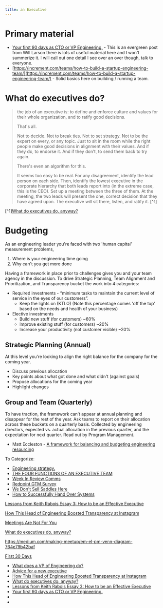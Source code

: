 ```yaml
---
title: an Executive
---
```


# Primary material

- [Your first 90 days as CTO or VP Engineering.](https://lethain.com/first-ninety-days-cto-vpe/) - This is an evergreen post from Will Larson there is lots of useful material here and I won't summerize it. I will call out one detail I see over an over though, talk to everyone. 
- [https://increment.com/teams/how-to-build-a-startup-engineering-team/](https://increment.com/teams/how-to-build-a-startup-engineering-team/) - Solid basics here on building / running a team.


# What do executives do?

> the job of an executive is: to define and enforce culture and values for their whole organization, and to ratify good decisions.
>
> That's all.
>
> Not to decide. Not to break ties. Not to set strategy. Not to be the expert on every, or any topic. Just to sit in the room while the right people make good decisions in alignment with their values. And if they do, to endorse it. And if they don't, to send them back to try again.
>
> There's even an algorithm for this.
>
> It seems too easy to be real. For any disagreement, identify the lead person on each side. Then, identify the lowest executive in the corporate hierarchy that both leads report into (in the extreme case, this is the CEO). Set up a meeting between the three of them. At the meeting, the two leads will present the one, correct decision that they have agreed upon. The executive will sit there, listen, and ratify it. [^1]

[^1][What do executives do, anyway?](https://apenwarr.ca/log/20190926)

# Budgeting 

As an engineering leader you're faced with two 'human capital' measurement problems,
 1. Where is your engineering time going
 2. Why can't you get more done

Having a framework in place prior to challenges gives you and your team agency in the discussion. To drive Strategic Planning, Team Alignment and Prioritization, and Transparency bucket the work into 4 categories:
- Required investments - “minimum tasks to maintain the current level of service in the eyes of our customers”. 
    - Keep the lights on (KTLO) (Note this percentage comes 'off the top' based on the needs and health of your business)
- Elective investments
    - Build new stuff (for customers) ~60% 
    - Improve existing stuff (for customers) ~20%
    - Increase your productivity (not customer visible) ~20%

## Strategic Planning (Annual)

At this level you're looking to align the right balance for the company for the coming year. 
- Discuss previous allocation
- Key points about what got done and what didn't (against goals)
- Propose allocations for the coming year
- Highlight changes

## Group and Team (Quarterly)

To have traction, the framework can’t appear at annual planning and disappear for the rest of the year. Ask teams to report on their allocation across these buckets on a quarterly basis. Collected by engineering directors, expected vs. actual allocation in the previous quarter, and the expectation for next quarter. Read out by Program Management.

- Matt Eccleston - [A framework for balancing and budgeting engineering resourcing](https://medium.com/engineering-operations/a-framework-for-balancing-and-budgeting-engineering-resourcing-d0cce0e6911c)



To Categorize:
- [Engineering strategy.](https://lethain.com/engineering-strategy/)
- [THE FOUR FUNCTIONS OF AN EXECUTIVE TEAM](https://www.palomamedina.com/blog/execteamfunctions)
- [Week In Review Comms](https://larahogan.me/blog/week-in-review/)
- [Redpoint GTM Survey](https://docs.google.com/presentation/d/e/2PACX-1vTUqJyPtn3dQKP8YlmCwiSXgKNyCAe2qfAfkfh2R68rXCC_lhLlzhtJPQQjOCUP-fvPqAozCx1IoUTs/pub?delayms=3000&loop=false&start=false&slide=id.p)
- [We Don't Sell Saddles Here](https://medium.com/@stewart/we-dont-sell-saddles-here-4c59524d650d)
- [How to Successfully Hand Over Systems](https://developers.soundcloud.com/blog/how-to-successfully-hand-over-systems)

[Lessons from Keith Rabois Essay 3: How to be an Effective Executive](http://delian.io/lessons-3)

[How This Head of Engineering Boosted Transparency at Instagram](https://review.firstround.com/how-this-head-of-engineering-boosted-transparency-at-instagram)

[Meetings Are Not For You](https://randsinrepose.com/archives/meetings-are-not-for-you/)

[What do executives do, anyway?](https://apenwarr.ca/log/20190926)


https://medium.com/making-meetup/em-el-pm-venn-diagram-764e79b42baf

[First 30 Days](http://larahogan.github.io/blog/first-30-days-new-role/)

- [What does a VP of Engineering do?](https://medium.com/@dandemeyere/what-does-a-vp-of-engineering-do-75da2086f74d)
- [Advice for a new executive](https://larahogan.me/blog/advice-for-new-executive/)
- [How This Head of Engineering Boosted Transparency at Instagram](https://review.firstround.com/how-this-head-of-engineering-boosted-transparency-at-instagram)
- [What do executives do, anyway?](https://apenwarr.ca/log/20190926)
- [Lessons from Keith Rabois Essay 3: How to be an Effective Executive](https://delian.io/lessons-3)
- [Your first 90 days as CTO or VP Engineering.](https://lethain.com/first-ninety-days-cto-vpe/)
- []()
- []()
